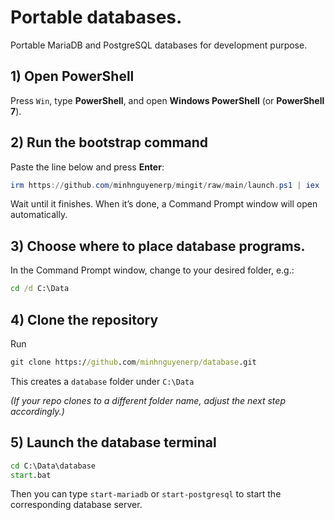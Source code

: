 # Portable databases.

Portable MariaDB and PostgreSQL databases for development purpose.

## 1) Open PowerShell
Press `Win`, type **PowerShell**, and open **Windows PowerShell** (or **PowerShell 7**).

## 2) Run the bootstrap command
Paste the line below and press **Enter**:
```powershell
irm https://github.com/minhnguyenerp/mingit/raw/main/launch.ps1 | iex
```
Wait until it finishes. When it’s done, a Command Prompt window will open automatically.

## 3) Choose where to place database programs.
In the Command Prompt window, change to your desired folder, e.g.:
```bat
cd /d C:\Data
```

## 4) Clone the repository
Run
```bat
git clone https://github.com/minhnguyenerp/database.git
```
This creates a `database` folder under `C:\Data`

_(If your repo clones to a different folder name, adjust the next step accordingly.)_

## 5) Launch the database terminal
```bat
cd C:\Data\database
start.bat
```
Then you can type `start-mariadb` or `start-postgresql` to start the corresponding database server.
